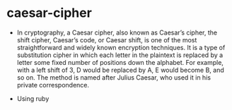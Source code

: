 # caesar-cipher

- In cryptography, a Caesar cipher, also known as Caesar’s cipher, the shift cipher, Caesar’s code, or Caesar shift, is one of the most straightforward and widely known encryption techniques. It is a type of substitution cipher in which each letter in the plaintext is replaced by a letter some fixed number of positions down the alphabet. For example, with a left shift of 3, 
D would be replaced by A, E would become B, and so on. The method is named after Julius Caesar, who used it in his private correspondence.

- Using ruby 
